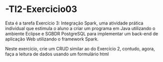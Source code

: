 # -TI2-Exercicio03

Esta é a tarefa Exercício 3: Integração Spark, uma atividade prática individual que estimula o aluno a criar um programa em Java utilizando o ambiente Eclipse e SGBDR PostgreSQL para implementar um back-end de aplicação Web utilizando o framework Spark.

Neste exercício, crie um CRUD similar ao do Exercício 2, contudo, agora, faça a leitura de dados usando um formulário html
